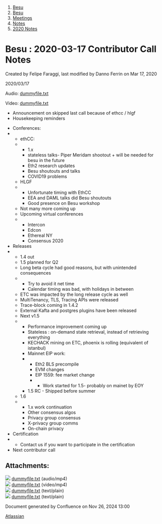 1. [Besu](index.html)
2. [Besu](Besu_22151173.html)
3. [Meetings](Meetings_22153838.html)
4. [Notes](Notes_22153888.html)
5. [2020 Notes](2020-Notes_22154209.html)

# Besu : 2020-03-17 Contributor Call Notes

Created by Felipe Faraggi, last modified by Danno Ferrin on Mar 17, 2020

2020/03/17

Audio: [dummyfile.txt](#)

Video: [dummyfile.txt](#)

- Announcement on skipped last call because of ethcc / hlgf
- Housekeeping reminders

<!--THE END-->

- Conferences:
- - ethCC:
  - - 1.x
    - stateless talks- Piper Meridam shootout + will be needed for besu in the future
    - Eth2 research updates
    - Besu shoutouts and talks
    - COVID19 problems
  - HLGF
  - - Unfortunate timing with EthCC
    - EEA and DAML talks did Besu shoutouts
    - Good presence on Besu workshop
  - Not many more coming up
  - Upcoming virtual conferences
  - - Intercon
    - Edcon
    - Ethereal NY
    - Consensus 2020
- Releases
- - 1.4 out
  - 1.5 planned for Q2
  - Long beta cycle had good reasons, but with unintended consequences
  - - Try to avoid it net time
    - Calendar timing was bad, with holidays in between
  - ETC was impacted by the long release cycle as well
  - MultiTenancy, TLS, Tracing APIs were released
  - Trace-block coming in 1.4.2
  - External Kafta and postgres plugins have been released
  - Next v1.5
  - - Performance improvement coming up
    - Stateless : on-demand state retrieval, instead of retrieving everything
    - KECHACK mining on ETC, phoenix is rolling (equivalent of istanbul)
    - Mainnet EIP work:
    - - Eth2 BLS precompile
      - EVM changes
      - EIP 1559: fee market change
      - - Work started for 1.5- probably on mainet by EOY
    - 1.5 RC - Shipped before summer
  - 1.6
  - - 1.x work continuation
    - Other consensus algos
    - Privacy group consensus
    - X-privacy group comms
    - On-chain privacy
- Certification
- - Contact us if you want to participate in the certification
- Next contributor call

## Attachments:

![](images/icons/bullet_blue.gif) [dummyfile.txt](attachments/22154461/22156938.txt) (audio/mp4)  
![](images/icons/bullet_blue.gif) [dummyfile.txt](attachments/22154461/22156973.txt) (video/mp4)  
![](images/icons/bullet_blue.gif) [dummyfile.txt](attachments/22154461/22154463.txt) (text/plain)  
![](images/icons/bullet_blue.gif) [dummyfile.txt](attachments/22154461/22154464.txt) (text/plain)

Document generated by Confluence on Nov 26, 2024 13:00

[Atlassian](http://www.atlassian.com/)
